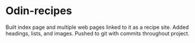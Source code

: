 # Odin-recipes
Built index page and multiple web pages linked to it as a recipe site.
Added headings, lists, and images.
Pushed to git with commits throughout project.
